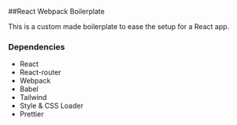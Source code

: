 ##React Webpack Boilerplate

This is a custom made boilerplate to ease the setup for a React app.

### Dependencies
- React
- React-router
- Webpack 
- Babel
- Tailwind
- Style & CSS Loader
- Prettier
